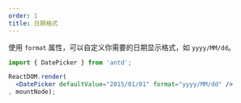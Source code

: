 ```yaml
---
order: 1
title: 日期格式
---
```


使用 `format` 属性，可以自定义你需要的日期显示格式，如 `yyyy/MM/dd`。



````jsx
import { DatePicker } from 'antd';

ReactDOM.render(
  <DatePicker defaultValue="2015/01/01" format="yyyy/MM/dd" />
, mountNode);
````
